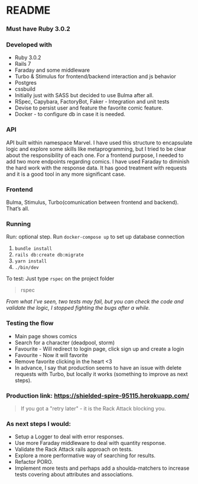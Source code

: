 # README

### Must have Ruby 3.0.2
### Developed with
- Ruby 3.0.2
- Rails 7
- Faraday and some middleware
- Turbo & Stimulus for frontend/backend interaction and js behavior
- Postgres
- cssbuild
- Initially just with SASS but decided to use Bulma after all.
- RSpec, Capybara, FactoryBot, Faker - Integration and unit tests
- Devise to persist user and feature the favorite comic feature.
- Docker - to configure db in case it is needed.

### API

API built within namespace Marvel. I have used this structure to encapsulate logic and explore some skills like metaprogramming, but I tried to be clear about the responsibility of each one.
For a frontend purpose, I needed to add two more endpoints regarding comics.
I have used Faraday to diminish the hard work with the response data. It has good treatment with requests and it is a good tool in any more significant case.

### Frontend

Bulma, Stimulus, Turbo(comunication between frontend and backend). That’s all.

### Running
Run:
optional step. Run `docker-compose up` to set up database connection
1. `bundle install`
2. `rails db:create db:migrate`
3. `yarn install`
4. `./bin/dev`

To test:
Just type `rspec` on the project folder
> rspec

*From what I've seen, two tests may fail, but you can check the code and validate the logic, I stopped fighting the bugs after a while.*

### Testing the flow
- Main page shows comics
- Search for a character (deadpool, storm)
- Favourite - Will redirect to login page, click sign up and create a login
- Favourite - Now it will favorite
- Remove favorite clicking in the heart <3
- In advance, I say that production seems to have an issue with delete requests with Turbo, but locally it works (something to improve as next steps).

### Production link: https://shielded-spire-95115.herokuapp.com/

> If you got a "retry later" - it is the Rack Attack blocking you.

### As next steps I would:
- Setup a Logger to deal with error responses.
- Use more Faraday middleware to deal with quantity response.
- Validate the Rack Attack rails approach on tests.
- Explore a more performative way of searching for results.
- Refactor PORO.
- Implement more tests and perhaps add a shoulda-matchers to increase tests covering about attributes and associations.

